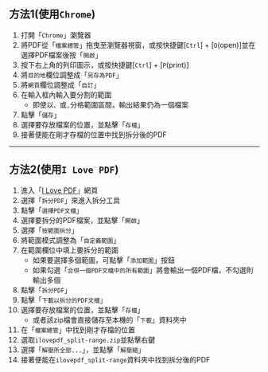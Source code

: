 <!-- title: [browser]分割PDF至以特定範圍 -->
<!-- category: tools -->
<!-- tags: browser, pdf -->
<!-- published time: 2022/05/23 -->

## 方法1(使用`Chrome`)
1. 打開「`Chrome`」瀏覽器
2. 將PDF從「`檔案總管`」拖曳至瀏覽器視窗，或按快捷鍵[`Ctrl`] + [`O`(open)]並在選擇PDF檔案後按「`開啟`」
3. 按下右上角的列印圖示，或按快捷鍵[`Ctrl`] + [`P`(print)]
4. 將`目的地`欄位調整成「`另存為PDF`」
5. 將`網頁`欄位調整成「`自訂`」
6. 在輸入框內輸入要分割的範圍
    * 即使以`、`或`,`分格範圍區間，輸出結果仍為一個檔案
7. 點擊「`儲存`」
8. 選擇要存放檔案的位置，並點擊「`存檔`」
9. 接著便能在剛才存檔的位置中找到拆分後的PDF

---

## 方法2(使用`I Love PDF`)
1. 進入「[I Love PDF](https://www.ilovepdf.com/zh-tw)」網頁
2. 選擇「`拆分PDF`」來進入拆分工具
3. 點擊「`選擇PDF文檔`」
4. 選擇要拆分的PDF檔案，並點擊「`開啟`」
5. 選擇「`按範圍拆分`」
6. 將範圍模式調整為「`自定義範圍`」
7. 在範圍欄位中填上要拆分的範圍
    * 如果要選擇多個範圍，可點擊「`添加範圍`」按鈕
    * 如果勾選「`合併一個PDF文檔中的所有範圍`」將會輸出一個PDF檔，不勾選則輸出多個
8. 點擊「`拆分PDF`」
9. 點擊「`下載以拆分的PDF文檔`」
10. 選擇要存放檔案的位置，並點擊「`存檔`」
    * 或者該zip檔會直接儲存至本機的「`下載`」資料夾中
11. 在「`檔案總管`」中找到剛才存檔的位置
12. 選取`ilovepdf_split-range.zip`並點擊右鍵
13. 選擇「`解壓所全部...`」，並點擊「`解壓縮`」
14. 接著便能在`ilovepdf_split-range`資料夾中找到拆分後的PDF